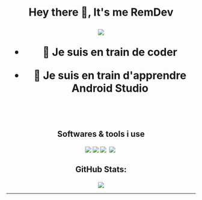 <h1 align="center">Hey there &#x1F44B;, It's me RemDev 

<p align="center"> <img src="[![](https://visitcount.itsvg.in/api?id=RemDev&label=Profile%20Views&icon=0&pretty=false)](https://visitcount.itsvg.in)">

<br>

- &#128301; Je suis en train de **coder**

- &#127793; Je suis en train d'apprendre **Android Studio** 


<br>

## <p align="center"> Softwares & tools i use

<p align="center">
     <img src="https://ziadoua.github.io/m3-Markdown-Badges/badges/Windows/windows2.svg">
    <img src="https://ziadoua.github.io/m3-Markdown-Badges/badges/Android/android2.svg">
    <img src="https://ziadoua.github.io/m3-Markdown-Badges/badges/Firefox/firefox3.svg">
    <img arc="https://ziadoua.github.io/m3-Markdown-Badges/badges/Github/github3.svg">
    <img src="https://ziadoua.github.io/m3-Markdown-Badges/badges/VisualStudio/visualstudio2.svg">
    <img src="">

<br>


## <p align="center"> GitHub Stats: 

<p align="center"> <img src="https://github-readme-streak-stats.herokuapp.com?user=Unofficial-Life%20&theme=green-nur&date_format=M%20j%5B%2C%20Y%5D">

---
